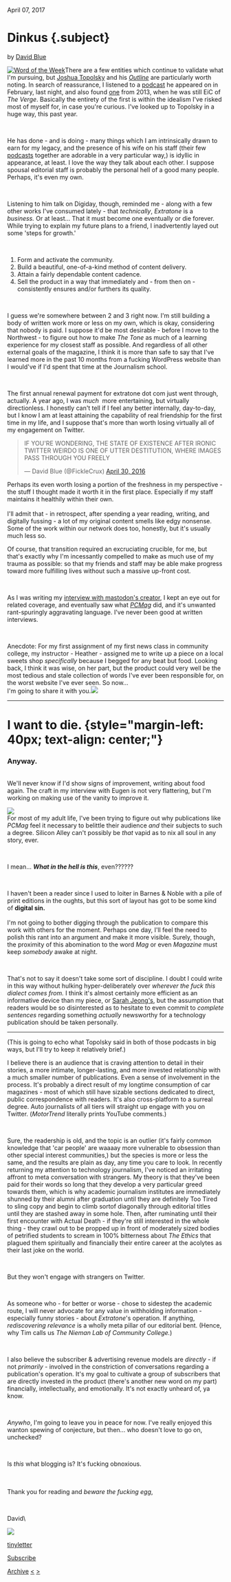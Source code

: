 April 07, 2017

Dinkus {.subject}
======

by [David Blue](https://twitter.com/FickleCrux)

[![Word of the
Week](../../../gallery.tinyletterapp.com/e8ecb4f78686444d5a5c89d53c49de7c8feb8ac5/images/d017879a-0e4e-41b4-9f10-4b219fef26b0.png)](https://thenewsmanual.net/Resources/glossary.html)There
are a few entities which continue to validate what I'm pursuing, but
[Joshua Topolsky](http://twitter.com/joshuatopolsky) and his
*[Outline](http://theoutline.com/)* are particularly worth noting. In
search of reassurance, I listened to a
[podcast](https://digiday.com/podcast/outlines-josh-topolsky-theres-much-sameness-digital-media/)
he appeared on in February, last night, and also found
[one](https://longform.org/posts/longform-podcast-27-joshua-topolsky)
from 2013, when he was still EiC of *The Verge*. Basically the entirety
of the first is within the idealism I've risked most of myself for, in
case you're curious. I've looked up to Topolsky in a huge way, this past
year.

 

He has done - and is doing - many things which I am intrinsically drawn
to earn for my legacy, and the presence of his wife on his staff (their
few
[podcasts](https://soundcloud.com/tomorrowpodcast/episode-28-laura-june-and-the-contrarian-disposition)
together are adorable in a very particular way,) is idyllic in
appearance, at least. I love the way they talk about each other. I
suppose spousal editorial staff is probably the personal hell of a good
many people. Perhaps, it's even my own.

 

Listening to him talk on Digiday, though, reminded me - along with a few
other works I've consumed lately - that *technically*, *Extratone* is a
*business.* Or at least... That it must become one eventually or die
forever. While trying to explain my future plans to a friend, I
inadvertently layed out some 'steps for growth.'

 

1.  Form and activate the community.
2.  Build a beautiful, one-of-a-kind method of content delivery.
3.  Attain a fairly dependable content cadence.
4.  Sell the product in a way that immediately and - from then on -
    consistently ensures and/or furthers its quality.

 

I guess we're somewhere between 2 and 3 right now. I'm still building a
body of written work more or less on my own, which is okay, considering
that nobody is paid. I suppose it'd be most desirable - before I move to
the Northwest - to figure out how to make *The Tone* as much of a
learning experience for my closest staff as possible. And regardless of
all other external goals of the magazine, I think it is more than safe
to say that I've learned more in the past 10 months from a fucking
WordPress website than I would've if I'd spent that time at the
Journalism school.

 

The first annual renewal payment for extratone dot com just went
through, actually. A year ago, I was *much*  more entertaining, but
virtually directionless. I honestly can't tell if I feel any better
internally, day-to-day, but I know I am at least attaining the
capability of real friendship for the first time in my life, and I
suppose that's more than worth losing virtually all of my engagement on
Twitter.

> IF YOU'RE WONDERING, THE STATE OF EXISTENCE AFTER IRONIC TWITTER
> WEIRDO IS ONE OF UTTER DESTITUTION, WHERE IMAGES PASS THROUGH YOU
> FREELY
>
> — David Blue (@FickleCrux) [April 30,
> 2016](https://twitter.com/FickleCrux/status/726356751553961985)

Perhaps its even worth losing a portion of the freshness in my
perspective - the stuff I thought made it worth it in the first place.
Especially if my staff maintains it healthily within their own.\
 \
 I'll admit that - in retrospect, after spending a year reading,
writing, and digitally fussing - a lot of my original content smells
like edgy nonsense. Some of the work within our network does too,
honestly, but it's usually much less so.

Of course, that transition required an excruciating crucible, for me,
but that's exactly why I'm incessantly compelled to make as much use of
my trauma as possible: so that my friends and staff may be able make
progress toward more fulfilling lives without such a massive up-front
cost.

 

As I was writing my [interview with mastodon's
creator](http://bit.ly/hellbird), I kept an eye out for related
coverage, and eventually saw what
*[PCMag](http://www.pcmag.com/article/352875/what-is-mastodon-and-will-it-kill-twitter)* did,
and it's unwanted rant-spuringly aggravating language. I've never been
good at written interviews.

 

Anecdote: For my first assignment of my first news class in community
college, my instructor - Heather - assigned me to write up a piece on a
local sweets shop *specifically* because I begged for any beat but food.
Looking back, I think it was wise, on her part, but the product could
very well be the most tedious and stale collection of words I've ever
been responsible for, on the worst website I've ever seen. So now...\
 I'm going to share it with
you.![](../../../gallery.tinyletterapp.com/e8ecb4f78686444d5a5c89d53c49de7c8feb8ac5/images/08ca098c-1178-427b-9066-57eb1253a9d2.jpg)

* * * * *

I want to die. {style="margin-left: 40px; text-align: center;"}
==============

### Anyway.

\
 We'll never know if I'd show signs of improvement, writing about food
again. The craft in my interview with Eugen is not very flattering, but
I'm working on making use of the vanity to improve it.

![](../../../gallery.tinyletterapp.com/e8ecb4f78686444d5a5c89d53c49de7c8feb8ac5/images/f15ad2c3-dbd3-4697-9c37-b4d97f260dd8.png)\
 For most of my adult life, I've been trying to figure out why
publications like *PCMag* feel it necessary to belittle their audience
*and* their subjects to such a degree. Silicon Alley can't possibly be
*that* vapid as to nix all soul in any story, ever.

 

I mean... ***What in the hell is this***, even??????

 

I haven't been a reader since I used to loiter in Barnes & Noble with a
pile of print editions in the oughts, but this sort of layout has got to
be some kind of **digital sin.**\
 \
 I'm not going to bother digging through the publication to compare this
work with others for the moment. Perhaps one day, I'll feel the need to
polish this rant into an argument and make it more visible. Surely,
though, the proximity of this abomination to the word *Mag* or even
*Magazine* must keep *somebody* awake at night.

 

That's not to say it doesn't take some sort of discipline. I doubt I
could write in this way without hulking hyper-deliberately over
*wherever the fuck this dialect comes from.* I think it's almost
certainly more efficient as an informative device than my piece, or
[Sarah
Jeong's](https://motherboard.vice.com/en_us/article/mastodon-is-like-twitter-without-nazis-so-why-are-we-not-using-it),
but the assumption that readers would be so disinterested as to hesitate
to even commit to *complete sentences* regarding something *actually*
newsworthy for a technology publication should be taken personally.

* * * * *

(This is going to echo what Topolsky said in both of those podcasts in
big ways, but I'll try to keep it relatively brief.)

I believe there is an audience that is craving attention to detail in
their stories, a more intimate, longer-lasting, and more invested
relationship with a much smaller number of publications. Even a sense of
involvement in the process. It's probably a direct result of my longtime
consumption of car magazines - most of which still have sizable sections
dedicated to direct, public correspondence with readers. It's also
cross-platform to a surreal degree. Auto journalists of all tiers will
straight up engage with you on Twitter. (*MotorTrend* literally prints
YouTube comments.)

 

Sure, the readership is old, and the topic is an outlier (it's fairly
common knowledge that 'car people' are waaaay more vulnerable to
obsession than other special interest communities,) but the species is
more or less the same, and the results are plain as day, any time you
care to look. In recently returning my attention to technology
journalism, I've noticed an irritating affront to meta conversation with
strangers. My theory is that they've been paid for their words so long
that they develop a very particular greed towards them, which is why
academic journalism institutes are immediately shunned by their alumni
after graduation until they are definitely Too Tired to sling copy and
begin to climb sortof diagonally through editorial titles until they are
stashed away in some hole. Then, after ruminating until their first
encounter with Actual Death - if they're still interested in the whole
thing - they crawl out to be propped up in front of moderately sized
bodies of petrified students to scream in 100% bitterness about *The
Ethics* that plagued them spiritually and financially their entire
career at the acolytes as their last joke on the world.

 

But they won't engage with strangers on Twitter.

 

As someone who - for better or worse - chose to sidestep the academic
route, I will never advocate for any value in withholding information -
especially funny stories - about *Extratone*'s operation. If anything,
*rediscovering relevance* is a wholly meta pillar of our editorial bent.
(Hence, why Tim calls us *The Nieman Lab of Community College.*)

 

I also believe the subscriber & advertising revenue models are
*directly* - if not *primarily* - involved in the constriction of
conversations regarding a publication's operation. It's my goal to
cultivate a group of subscribers that are directly invested in the
product (there's another new word on my part) financially,
intellectually, and emotionally. It's not exactly unheard of, ya know.

 

*Anywho*, I'm going to leave you in peace for now. I've really enjoyed
this wanton spewing of conjecture, but then... who doesn't love to go
on, unchecked?

 

Is *this* what blogging is? It's fucking obnoxious.

\
 \
 Thank you for reading and *beware the fucking egg*,

 

David\

[![](../../../gallery.tinyletterapp.com/e8ecb4f78686444d5a5c89d53c49de7c8feb8ac5/images/3370e3fd-cb51-4ae0-b02d-01586b983a13.png)](http://extratone.com/tech/mastodon)

[tinyletter](http://tinyletter.com)

[Subscribe](https://tinyletter.com/DavidBlue)

[Archive](../archive.html)
[\<](the-millennial-startup-chronicles-88325632.html) [\>](hey.html)
